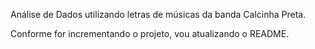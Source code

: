 Análise de Dados utilizando letras de músicas da banda Calcinha Preta.

Conforme for incrementando o projeto, vou atualizando o README.
